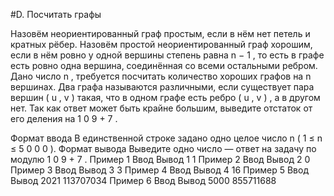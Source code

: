 #D. Посчитать графы

Назовём неориентированный граф простым, если в нём нет петель и кратных рёбер. Назовём простой неориентированный граф хорошим, если в нём ровно у одной вершины степень равна 
n
−
1
, то есть в графе есть ровно одна вершина, соединённая со всеми остальными ребром.
Дано число 
n
, требуется посчитать количество хороших графов на 
n
 вершинах. Два графа называются различными, если существует пара вершин 
(
u
,
v
)
 такая, что в одном графе есть ребро 
(
u
,
v
)
, а в другом нет.
Так как ответ может быть крайне большим, выведите отстаток от его деления на 
1
0
9
+
7
.

Формат ввода
В единственной строке задано одно целое число 
n
 (
1
≤
n
≤
5
0
0
0
).
Формат вывода
Выведите одно число — ответ на задачу по модулю 
1
0
9
+
7
.
Пример 1
Ввод	Вывод
1
1
Пример 2
Ввод	Вывод
2
0
Пример 3
Ввод	Вывод
3
3
Пример 4
Ввод	Вывод
4
16
Пример 5
Ввод	Вывод
2021
113707034
Пример 6
Ввод	Вывод
5000
855711688

